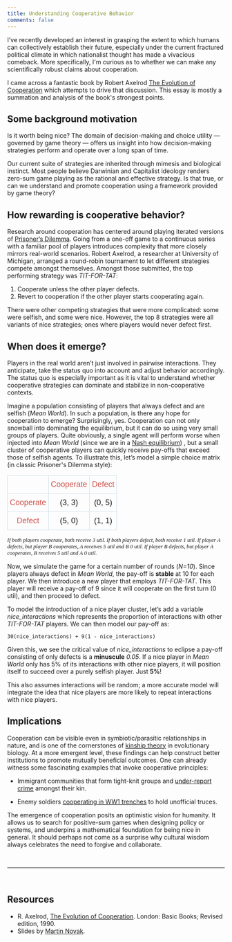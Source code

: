 ```yaml
---
title: Understanding Cooperative Behavior
comments: false
---
```


I’ve recently developed an interest in grasping the extent to which humans can collectively establish their future, especially under the current fractured political climate in which nationalist thought has made a vivacious comeback. More specifically, I'm curious as to whether we can make any scientifically robust claims about cooperation.

I came across a fantastic book by Robert Axelrod  [The Evolution of Cooperation](https://www.amazon.com/Evolution-Cooperation-Revised-Robert-Axelrod/dp/0465005640) which attempts to drive that discussion. This essay is mostly a summation and analysis of the book's strongest points.

## Some background motivation
Is it worth being nice? The domain of decision-making and choice utility — governed by game theory — offers us insight into how decision-making strategies perform and operate over a long span of time.

Our current suite of strategies are inherited through mimesis and biological instinct. Most people believe Darwinian and Capitalist  ideology renders zero-sum game playing as the rational and effective strategy. Is that true, or can we understand and promote cooperation using a framework provided by game theory?

## How rewarding is cooperative behavior?
Research around cooperation has centered around playing iterated versions of [Prisoner’s Dilemma](https://en.wikipedia.org/wiki/Prisoner%27s_dilemma). Going from a one-off game to a continuous series with a familiar pool of players introduces complexity that more closely mirrors real-world scenarios.  Robert Axelrod, a researcher at University of Michigan, arranged a round-robin tournament to let different strategies compete amongst themselves. Amongst those submitted, the top performing strategy was *TIT-FOR-TAT*:

1. Cooperate unless the other player defects.
2. Revert to cooperation if the other player starts cooperating again.

There were other competing strategies that were more complicated: some were selfish, and some were nice. However, the top 8 strategies were all variants of nice strategies; ones where players would never defect first.

## When does it emerge?
Players in the real world aren’t just involved in pairwise interactions. They anticipate, take the status quo into account and adjust behavior accordingly.  The status quo is especially important as it is vital to understand whether cooperative strategies can dominate and stabilize in non-cooperative contexts.

Imagine a population consisting of players that always defect and are selfish (*Mean World*). In such a population, is there any hope for cooperation to emerge? Surprisingly, yes. Cooperation can not only snowball into dominating the equilibrium, but it can do so using very small groups of players. Quite obviously, a single agent will perform worse when injected into *Mean World* (since we are in a [Nash equilibrium](https://en.wikipedia.org/wiki/Nash_equilibrium)) , but a small cluster of cooperative players can quickly receive pay-offs that exceed those of selfish agents. To illustrate this, let’s model a simple choice matrix (in classic Prisoner's Dilemma style):


<style type="text/css">
.tg  {border-collapse:collapse;border-spacing:0;}
.tg td{font-family:Vollkorn, sans-serif;font-size:14px;padding:10px 5px;border-style:solid;border-width:1px;overflow:hidden;word-break:normal;border-color:black;}
.tg th{font-family:Vollkorn, sans-serif;font-size:14px;font-weight:normal;padding:10px 5px;border-style:solid;border-width:1px;overflow:hidden;word-break:normal;border-color:black;}
.tg .tg-f8rh{font-size:18px;font-family:"Palatino Linotype", "Book Antiqua", Palatino, serif !important;;border-color:#cadbe5;text-align:center;vertical-align:top}
.tg .tg-uyo0{font-size:18px;color:#ce534d;border-color:#cadbe5;text-align:center;vertical-align:top}
.tg .tg-cbx0{font-size:18px;border-color:#cadbe5;text-align:center;vertical-align:top}
</style>
<table class="tg">
  <tr>
    <th class="tg-f8rh"></th>
    <th class="tg-uyo0">Cooperate</th>
    <th class="tg-uyo0">Defect</th>
  </tr>
  <tr>
    <td class="tg-uyo0">Cooperate</td>
    <td class="tg-cbx0">(3, 3)</td>
    <td class="tg-cbx0">(0, 5)</td>
  </tr>
  <tr>
    <td class="tg-uyo0">Defect</td>
    <td class="tg-cbx0">(5, 0)</td>
    <td class="tg-cbx0">(1, 1)</td>
  </tr>
</table>

<span style="font-family:Vollkorn; font-size:0.9em;"> *If both players cooperate, both receive 3 util. If both players defect, both receive 1 util.
If player A defects, but player B cooperates, A receives 5 util and B 0 util. If player B defects, but player A cooperates, B receives 5 util and A 0 util.*</span>


Now, we simulate the game for a certain number of rounds (*N=10*).  Since players always defect in *Mean World*, the pay-off is **stable** at 10 for each player.  We then introduce a new player that employs *TIT-FOR-TAT*. This player will receive a pay-off of 9 since it will cooperate on the first turn (0 util), and then proceed to defect. 

To model the introduction of a nice player cluster, let’s add a variable *nice_interactions* which represents the proportion of interactions with other *TIT-FOR-TAT* players. We can then model our pay-off as:

```30(nice_interactions) + 9(1 - nice_interactions)```

Given this, we see the critical value of *nice_interactions* to eclipse a pay-off consisting of only defects is a **minuscule** *0.05*. If a nice player in *Mean World* only has 5% of its interactions with other nice players, it will position itself to succeed over a purely selfish player. Just **5%**!

This also assumes interactions will be random; a more accurate model will integrate the idea that nice players are more likely to repeat interactions with nice players.

## Implications
Cooperation can be visible even in symbiotic/parasitic relationships in nature, and is one of the cornerstones of [kinship theory](https://en.wikipedia.org/wiki/Kin_selection) in evolutionary biology. At a more emergent level, these findings can help construct better institutions to promote mutually beneficial outcomes. One can already witness some fascinating examples that invoke cooperative principles:

* Immigrant communities that form tight-knit groups and [under-report crime](https://scholarship.law.columbia.edu/cgi/viewcontent.cgi?article=2709&context=faculty_scholarship) amongst their kin.

* Enemy soldiers [cooperating in WW1 trenches](https://www.ias.edu/ideas/2014/chiu-war) to hold unofficial truces.

The emergence of cooperation posits an optimistic vision for humanity. It allows us to search for positive-sum games when designing policy or systems, and underpins a mathematical foundation for being nice in general. It should perhaps not come as a surprise why cultural wisdom always celebrates the need to forgive and collaborate.

<br>

---

<br>

## Resources
* R. Axelrod, [The Evolution of Cooperation](https://www.amazon.com/Evolution-Cooperation-Revised-Robert-Axelrod/dp/0465005640). London: Basic Books; Revised edition, 1990.
* Slides by [Martin Novak](http://web.mit.edu/9.s915/www/classes/slides_nowak.pdf).

<br>











